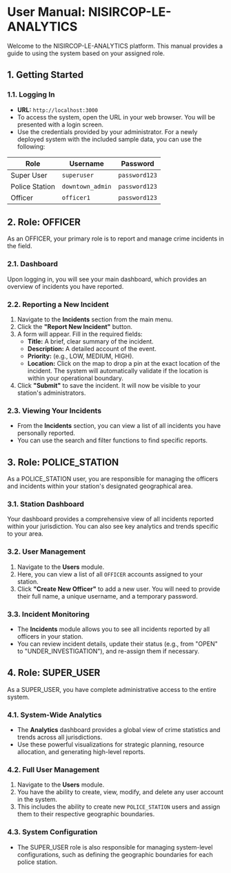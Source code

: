 # User Manual: NISIRCOP-LE-ANALYTICS

Welcome to the NISIRCOP-LE-ANALYTICS platform. This manual provides a guide to using the system based on your assigned role.

## 1. Getting Started

### 1.1. Logging In
- **URL:** `http://localhost:3000`
- To access the system, open the URL in your web browser. You will be presented with a login screen.
- Use the credentials provided by your administrator. For a newly deployed system with the included sample data, you can use the following:

| Role             | Username         | Password      |
|------------------|------------------|---------------|
| Super User       | `superuser`      | `password123` |
| Police Station   | `downtown_admin` | `password123` |
| Officer          | `officer1`       | `password123` |

## 2. Role: OFFICER

As an OFFICER, your primary role is to report and manage crime incidents in the field.

### 2.1. Dashboard
Upon logging in, you will see your main dashboard, which provides an overview of incidents you have reported.

### 2.2. Reporting a New Incident
1.  Navigate to the **Incidents** section from the main menu.
2.  Click the **"Report New Incident"** button.
3.  A form will appear. Fill in the required fields:
    -   **Title:** A brief, clear summary of the incident.
    -   **Description:** A detailed account of the event.
    -   **Priority:** (e.g., LOW, MEDIUM, HIGH).
    -   **Location:** Click on the map to drop a pin at the exact location of the incident. The system will automatically validate if the location is within your operational boundary.
4.  Click **"Submit"** to save the incident. It will now be visible to your station's administrators.

### 2.3. Viewing Your Incidents
-   From the **Incidents** section, you can view a list of all incidents you have personally reported.
-   You can use the search and filter functions to find specific reports.

## 3. Role: POLICE_STATION

As a POLICE_STATION user, you are responsible for managing the officers and incidents within your station's designated geographical area.

### 3.1. Station Dashboard
Your dashboard provides a comprehensive view of all incidents reported within your jurisdiction. You can also see key analytics and trends specific to your area.

### 3.2. User Management
1.  Navigate to the **Users** module.
2.  Here, you can view a list of all `OFFICER` accounts assigned to your station.
3.  Click **"Create New Officer"** to add a new user. You will need to provide their full name, a unique username, and a temporary password.

### 3.3. Incident Monitoring
-   The **Incidents** module allows you to see all incidents reported by all officers in your station.
-   You can review incident details, update their status (e.g., from "OPEN" to "UNDER_INVESTIGATION"), and re-assign them if necessary.

## 4. Role: SUPER_USER

As a SUPER_USER, you have complete administrative access to the entire system.

### 4.1. System-Wide Analytics
-   The **Analytics** dashboard provides a global view of crime statistics and trends across all jurisdictions.
-   Use these powerful visualizations for strategic planning, resource allocation, and generating high-level reports.

### 4.2. Full User Management
1.  Navigate to the **Users** module.
2.  You have the ability to create, view, modify, and delete any user account in the system.
3.  This includes the ability to create new `POLICE_STATION` users and assign them to their respective geographic boundaries.

### 4.3. System Configuration
-   The SUPER_USER role is also responsible for managing system-level configurations, such as defining the geographic boundaries for each police station.
